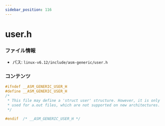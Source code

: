 ```yaml
---
sidebar_position: 116
---
```

# user.h

### ファイル情報

- パス: `linux-v6.12/include/asm-generic/user.h`

### コンテンツ

```h
#ifndef __ASM_GENERIC_USER_H
#define __ASM_GENERIC_USER_H
/*
 * This file may define a 'struct user' structure. However, it is only
 * used for a.out files, which are not supported on new architectures.
 */

#endif	/* __ASM_GENERIC_USER_H */

```
